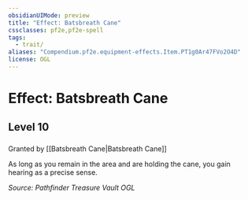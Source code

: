 ```yaml
---
obsidianUIMode: preview
title: "Effect: Batsbreath Cane"
cssclasses: pf2e,pf2e-spell
tags:
  - trait/
aliases: "Compendium.pf2e.equipment-effects.Item.PT1g0Ar47FVo2O4D"
license: OGL
---
```

# Effect: Batsbreath Cane
## Level 10
### 






Granted by [[Batsbreath Cane|Batsbreath Cane]]

As long as you remain in the area and are holding the cane, you gain hearing as a precise sense.

*Source: Pathfinder Treasure Vault*
*OGL*